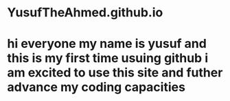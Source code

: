 # YusufTheAhmed.github.io
<h1>hi everyone my name is yusuf and this is my first time usuing github i am excited to use this site and futher advance my coding capacities</h1>

